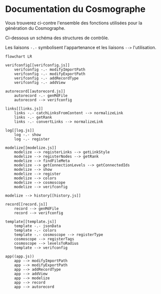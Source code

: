 # Documentation du Cosmographe

Vous trouverez ci-contre l'ensemble des fonctions utilisées pour la génération du Cosmographe.

Ci-dessous un schéma des structures de contrôle.

Les liaisons `-.-` symbolisent l'appartenance et les liaisons `-->` l'utilisation.

```
flowchart LR

verifconfig[[verifconfig.js]]
	verifconfig -.- modifyImportPath
	verifconfig -.- modifyExportPath
	verifconfig -.- addRecordType
	verifconfig -.- addView

autorecord[[autorecord.js]]
	autorecord -.- genMdFile
	autorecord --> verifconfig

links[[links.js]]
	links -.- catchLinksFromContent --> normalizeLink
	links -.- getRank
	links -.- convertLinks --> normalizeLink

log[[log.js]]
	log -.- show
	log -.- register

modelize[[modelize.js]]
	modelize --> registerLinks --> getLinkStyle
	modelize --> registerNodes --> getRank
	modelize --> findFileMeta
	modelize --> getConnectionLevels --> getConnectedIds
	modelize --> show
	modelize --> register
	modelize --> colors
	modelize --> cosmoscope
	modelize --> verifconfig

modelize --> history[[history.js]]

record[[record.js]]
	record --> genMdFile
	record --> verifconfig

template[[template.js]]
	template -.- jsonData
	template -.- colors
	template -.- cosmoscope --> registerType
	cosmoscope --> registerTags
	cosmoscope --> levelsToRadius
	template --> verifconfig

app((app.js))
	app --> modifyImportPath
	app --> modifyExportPath
	app --> addRecordType
	app --> addView
	app --> modelize
	app --> record
	app --> autorecord
```